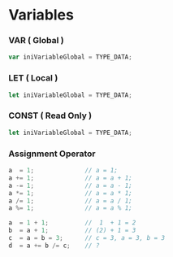 # Variables

### VAR \( Global \)

```javascript
var iniVariableGlobal = TYPE_DATA;
```

### LET \( Local \)

```javascript
let iniVariableGlobal = TYPE_DATA;
```

### CONST \( Read Only \)

```javascript
let iniVariableGlobal = TYPE_DATA;
```

### Assignment Operator

```javascript
a  = 1;              // a = 1;
a += 1;              // a = a + 1;
a -= 1;              // a = a - 1;
a *= 1;              // a = a * 1;
a /= 1;              // a = a / 1;
a %= 1;              // a = a % 1;
```

```javascript
a  = 1 + 1;          //  1  + 1 = 2
b  = a + 1;          // (2) + 1 = 3
c  = a = b = 3;      // c = 3, a = 3, b = 3
d  = a += b /= c;    // ?
```
